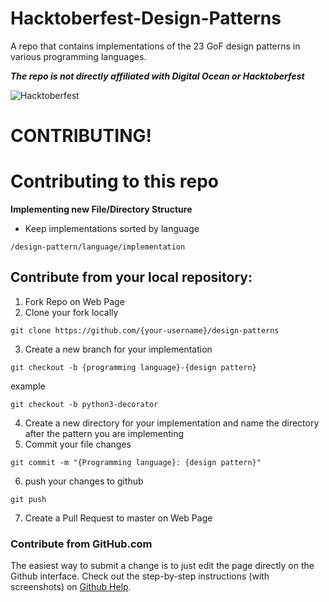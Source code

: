 # Hacktoberfest-Design-Patterns
A repo that contains implementations of the 23 GoF design patterns in various programming languages.

***The repo is not directly affiliated with Digital Ocean or Hacktoberfest***

![Hacktoberfest](https://hacktoberfest.digitalocean.com/assets/hacktoberfest-2017-social-card-894a0558dba205f7142f3130c06823d72427a9d751d0f8c7db8a0079397178aa.jpg)

# CONTRIBUTING!

# Contributing to this repo
**Implementing new File/Directory Structure**
* Keep implementations sorted by language
```
/design-pattern/language/implementation
```
## Contribute from your local repository:

1. Fork Repo on Web Page
2. Clone your fork locally

`git clone https://github.com/{your-username}/design-patterns`

3. Create a new branch for your implementation

`git checkout -b {programming language}-{design pattern}`

example

`git checkout -b python3-decorator`

4. Create a new directory for your implementation and name the directory after the pattern you are implementing
5. Commit your file changes

`git commit -m "{Programming language}: {design pattern}"`

6. push your changes to github

`git push`

7. Create a Pull Request to master on Web Page

### Contribute from GitHub.com

The easiest way to submit a change is to just edit the page directly on the Github interface.
Check out the step-by-step instructions (with screenshots) on
[Github Help](https://help.github.com/articles/editing-files-in-another-user-s-repository/).
